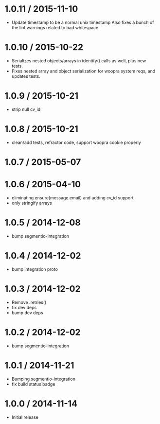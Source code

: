 
1.0.11 / 2015-11-10
===================

  * Update timestamp to be a normal unix timestamp Also fixes a bunch of the lint warnings related to bad whitespace

1.0.10 / 2015-10-22
===================

  * Serializes nested objects/arrays in identify() calls as well, plus new tests.
  * Fixes nested array and object serialization for woopra system reqs, and updates tests.

1.0.9 / 2015-10-21
==================

  * strip null cv_id

1.0.8 / 2015-10-21
==================

  * clean/add tests, refractor code, support woopra cookie properly

1.0.7 / 2015-05-07
==================



1.0.6 / 2015-04-10
==================

  * eliminating ensure(message.email) and adding cv_id support
  * only stringify arrays

1.0.5 / 2014-12-08
==================

 * bump segmentio-integration

1.0.4 / 2014-12-02
==================

 * bump integration proto

1.0.3 / 2014-12-02
==================

 * Remove .retries()
 * fix dev deps
 * bump dev deps

1.0.2 / 2014-12-02
==================

 * bump segmentio-integration

1.0.1 / 2014-11-21
==================

 * Bumping segmentio-integration
 * fix build status badge

1.0.0 / 2014-11-14
==================

  * Initial release
